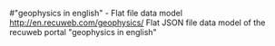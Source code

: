 #"geophysics in english" - Flat file data model
http://en.recuweb.com/geophysics/
Flat JSON file data model of the recuweb portal "geophysics in english"

